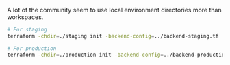 A lot of the community seem to use local environment directories more than workspaces.

```sh
# For staging
terraform -chdir=./staging init -backend-config=../backend-staging.tf

# For production
terraform -chdir=./production init -backend-config=../backend-production.tf

```
